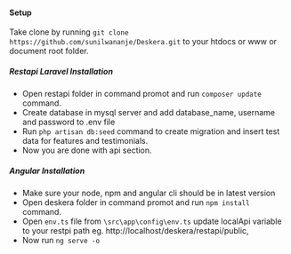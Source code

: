#### Setup
Take clone by running `git clone https://github.com/sunilwananje/Deskera.git` to your htdocs or www or document root folder.

##### Restapi Laravel Installation
- Open restapi folder in command promot and run `composer update` command.
- Create database in mysql server and add database_name, username and password to .env file
- Run `php artisan db:seed` command to create migration and insert test data for features and testimonials.
- Now you are done with api section.

##### Angular Installation
- Make sure your node, npm and angular cli should be in latest version
- Open deskera folder in command promot and run `npm install` command.
- Open `env.ts` file from `\src\app\config\env.ts` update localApi variable to your restpi path eg.
       http://localhost/deskera/restapi/public,
- Now run `ng serve -o`
